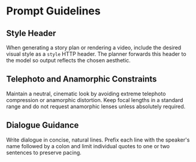 # Prompt Guidelines

## Style Header

When generating a story plan or rendering a video, include the desired visual style as a `style` HTTP header. The planner forwards this header to the model so output reflects the chosen aesthetic.

## Telephoto and Anamorphic Constraints

Maintain a neutral, cinematic look by avoiding extreme telephoto compression or anamorphic distortion. Keep focal lengths in a standard range and do not request anamorphic lenses unless absolutely required.

## Dialogue Guidance

Write dialogue in concise, natural lines. Prefix each line with the speaker's name followed by a colon and limit individual quotes to one or two sentences to preserve pacing.

